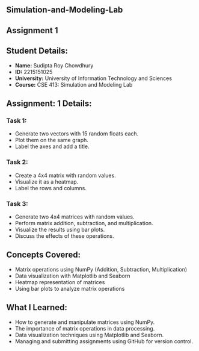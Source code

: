 ## Simulation-and-Modeling-Lab
## Assignment 1
## Student Details:
- **Name:** Sudipta Roy Chowdhury  
- **ID:** 2215151025  
- **University:** University of Information Technology and Sciences  
- **Course:** CSE 413: Simulation and Modeling Lab  

## Assignment: 1 Details:
### **Task 1:**
- Generate two vectors with 15 random floats each.
- Plot them on the same graph.
- Label the axes and add a title.

### **Task 2:**
- Create a 4x4 matrix with random values.
- Visualize it as a heatmap.
- Label the rows and columns.

### **Task 3:**
- Generate two 4x4 matrices with random values.
- Perform matrix addition, subtraction, and multiplication.
- Visualize the results using bar plots.
- Discuss the effects of these operations.

## Concepts Covered:
- Matrix operations using NumPy (Addition, Subtraction, Multiplication)
- Data visualization with Matplotlib and Seaborn
- Heatmap representation of matrices
- Using bar plots to analyze matrix operations

## What I Learned:
- How to generate and manipulate matrices using NumPy.
- The importance of matrix operations in data processing.
- Data visualization techniques using Matplotlib and Seaborn.
- Managing and submitting assignments using GitHub for version control.


